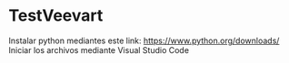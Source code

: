 # TestVeevart
Instalar python mediantes este link: https://www.python.org/downloads/  
Iniciar los archivos mediante Visual Studio Code  
